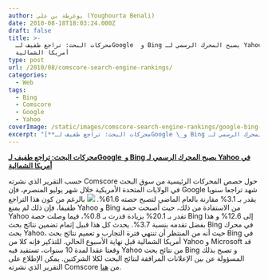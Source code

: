 ```yaml
---
author: يوغرطة بن علي (Youghourta Benali)
date: 2010-08-18T18:03:24.000Z
draft: false
title: >-
  محركات البحث: تراجع طفيف لـGoogle  و Bing يصبح المحرك الرسمي لـ Yahoo في
  أمريكا الشمالية
type: post
url: /2010/08/comscore-search-engine-rankings/
categories:
  - Web
tags:
  - Bing
  - Comscore
  - Google
  - Yahoo
coverImage: /static/images/comscore-search-engine-rankings/google-bing-yahoo.gif
excerpt: "[**محركات البحث: تراجع طفيف لـGoogle \_و Bing يصبح المحرك الرسمي لـ Yahoo في أمريكا الشمالية**](https://www.it-scoop.com/2010/08/comScore-Search-Engine-Rankings)\n\nحسب التقرير الذي نشرته Comscore حول حصص المحركات الرئيسية من سوق البحث في الولايات المتحدة الأمريكية خلال شهر يوليو المنصرم، فإن Google شهد تراجعا سنويا \_يقدر"
---
```

[**محركات البحث: تراجع طفيف لـGoogle  و Bing يصبح المحرك الرسمي لـ Yahoo في أمريكا الشمالية**](https://www.it-scoop.com/2010/08/comScore-Search-Engine-Rankings)

حسب التقرير الذي نشرته Comscore حول حصص المحركات الرئيسية من سوق البحث في الولايات المتحدة الأمريكية خلال شهر يوليو المنصرم، فإن Google شهد تراجعا سنويا  يقدر بـ 3.1% مقارنة بالعام الماضي لتصبح حصته 61.6%. ![](/static/images/comscore-search-engine-rankings/google-bing-yahoo.gif) بالرغم من كون هذا التراجع طفيفا، فإن ذلك لم يمنع Yahoo و Bing من الاستفادة من ذلك، حيث أصبحت حصة Yahoo تقدر بـ 20.1% بزيادة قدرت بـ 0.8%، فيما وصلت حصة Bing إلى 12.6% و هذا بفضل تقدمه بنسبة 3.7%. يحدث كل هذا قبيل إتمام تضمين نتائج بحث Bing في محرك بحث Yahoo، حيث أنه من المنتظر أن تنتهي فترة التجارب و تعميم نتائج بحث Bing في أمريكا الشمالية قبل نهاية الأسبوع الحالي. للتذكير فإنه كلا من Yahoo و Microsoft قد وقعتا عقدا لمدة 10 سنوات، تستفيد فيه Yahoo من نتائج بحث Bing و تصبح بذلك المسؤولة عن بين الإعلانات المرافقة لنتائج البحث لكلا الشركتين. يمكن الإطلاع على التقرير الذي نشرته Comscore من [هنا](http://www.comscore.com/Press_Events/Press_Releases/2010/8/comScore_Releases_July\_2010\_U.S.\_Search_Engine_Rankings).
